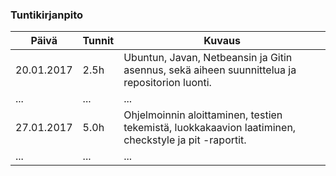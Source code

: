 ### Tuntikirjanpito
Päivä | Tunnit | Kuvaus
--------------- | ----- | ------
20.01.2017 | 2.5h | Ubuntun, Javan, Netbeansin ja Gitin asennus, sekä aiheen suunnittelua ja repositorion luonti.
... | ... | ...
27.01.2017 | 5.0h | Ohjelmoinnin aloittaminen, testien tekemistä, luokkakaavion laatiminen, checkstyle ja pit -raportit.
... | ... | ...

